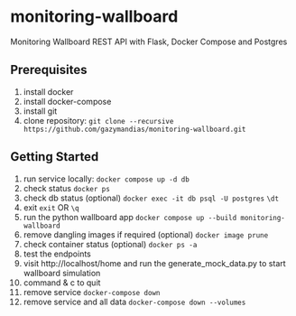 # monitoring-wallboard
Monitoring Wallboard REST API with Flask, Docker Compose and Postgres

Prerequisites
-------------
1. install docker
1. install docker-compose
1. install git
1. clone repository: `git clone --recursive https://github.com/gazymandias/monitoring-wallboard.git`

Getting Started
---------------
1. run service locally: `docker compose up -d db`
1. check status  `docker ps`
1. check db status (optional) `docker exec -it db psql -U postgres` `\dt` 
1. exit `exit` OR `\q`
1. run the python wallboard app `docker compose up --build monitoring-wallboard`
1. remove dangling images if required (optional) `docker image prune`
1. check container status (optional) `docker ps -a`
1. test the endpoints
1. visit http://localhost/home and run the generate_mock_data.py to start wallboard simulation
1. command & c to quit
1. remove service `docker-compose down`
1. remove service and all data `docker-compose down --volumes`

